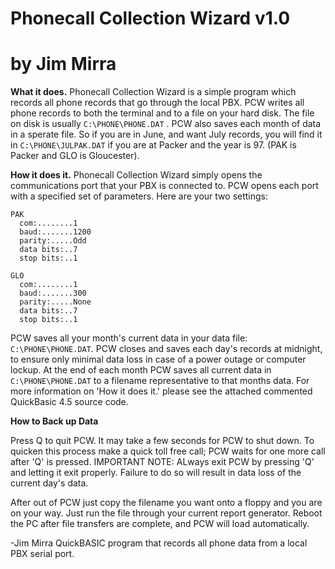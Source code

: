 # Phonecall Collection Wizard v1.0
# by Jim Mirra

**What it does.**
  Phonecall Collection Wizard is a simple program which records all phone records that go through the local PBX. PCW writes all phone records to both the terminal and to a file on your hard disk.  The file on disk is usually `C:\PHONE\PHONE.DAT` .  PCW also saves each month of data in a sperate file.  So if you are in June, and want July records, you will find it in `C:\PHONE\JULPAK.DAT` if you are at Packer and the year is 97. (PAK is Packer and GLO is Gloucester).
  
**How it does it.**
  Phonecall Collection Wizard simply opens the communications port that your PBX is connected to.  PCW opens each port with a specified set of parameters. Here are your two settings:
  
    PAK
      com:........1
      baud:.......1200
      parity:.....Odd
      data bits:..7
      stop bits:..1
     
    GLO
      com:........1
      baud:.......300
      parity:.....None
      data bits:..7
      stop bits:..1
 
PCW saves all your month's current data in your data file: `C:\PHONE\PHONE.DAT`.  PCW closes and saves each day's records at midnight, to ensure only minimal data loss in case of a power outage or computer lockup.  At the end of each month PCW saves all current data in `C:\PHONE\PHONE.DAT` to a filename representative to that months data. For more information on 'How it does it.' please see the attached commented QuickBasic 4.5 source code.

**How to Back up Data**

  Press Q to quit PCW.  It may take a few seconds for PCW to shut down.  To quicken this process make a quick toll free call; PCW waits for one more call after 'Q' is pressed.
IMPORTANT NOTE: ALways exit PCW by pressing 'Q' and letting it exit properly.
  Failure to do so will result in data loss of the current day's data.
  
After out of PCW just copy the filename you want onto a floppy and you are on your way.
Just run the file through your current report generator.  Reboot the PC after file transfers are complete, and PCW will load automatically.


-Jim Mirra
QuickBASIC program that records all phone data from a local PBX serial port.
